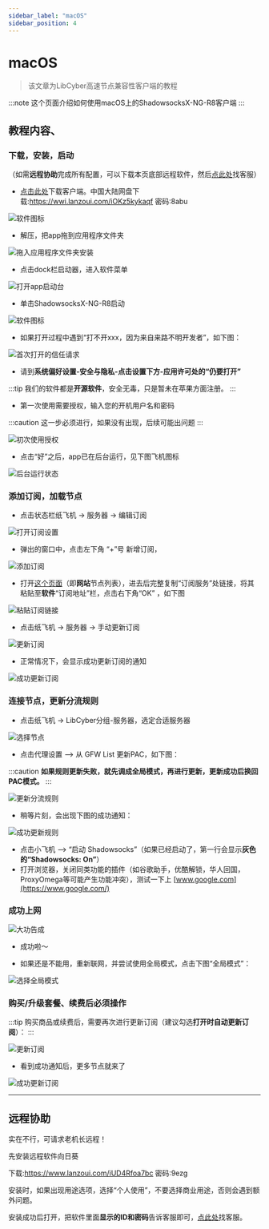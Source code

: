 ```yaml
---
sidebar_label: "macOS"
sidebar_position: 4
---
```

# macOS

> 该文章为LibCyber高速节点兼容性客户端的教程

:::note
这个页面介绍如何使用macOS上的ShadowsocksX-NG-R8客户端
:::

## 教程内容、

### 下载，安装，启动

（如需**远程协助**完成所有配置，可以下载本页底部远程软件，然后[点此处](https://go.crisp.chat/chat/embed/?website_id=9bf1c6d9-b23b-4b0c-95aa-fbeac29d2be6)找客服）

- [点击此处](https://panel.libcyber.xyz/clients/ShadowsocksX-NG-R8-1.4.4.dmg)下载客户端。中国大陆网盘下载:https://wwi.lanzoui.com/iOKz5kykaqf 密码:8abu

![软件图标][dmg-icon]

- 解压，把app拖到应用程序文件夹

![拖入应用程序文件夹安装][install]

- 点击dock栏启动器，进入软件菜单

![打开app启动台][launchpad]

- 单击ShadowsocksX-NG-R8启动

![软件图标][app-icon]

- 如果打开过程中遇到“打不开xxx，因为来自来路不明开发者”，如下图：

![首次打开的信任请求][trust]

- 请到**系统偏好设置-安全与隐私-点击设置下方-应用许可处的“仍要打开”**

:::tip
我们的软件都是**开源软件**，安全无毒，只是暂未在苹果方面注册。
:::

- 第一次使用需要授权，输入您的开机用户名和密码

:::caution
这一步必须进行，如果没有出现，后续可能出问题
:::

![初次使用授权][authorize]

- 点击“好”之后，app已在后台运行，见下图飞机图标

![后台运行状态][running]

### 添加订阅，加载节点

- 点击状态栏纸飞机 -> 服务器 -> 编辑订阅 

![打开订阅设置][sub-setting]

- 弹出的窗口中，点击左下角 “+”号 新增订阅，

![添加订阅][add-sub]

- 打开[这个页面](https://panel.libcyber.xyz/nodeList)（即**网站**节点列表），进去后完整复制“订阅服务”处链接，将其粘贴至**软件**“订阅地址”栏，点击右下角“OK” ，如下图

![粘贴订阅链接][paste-link]

- 点击纸飞机 -> 服务器 -> 手动更新订阅 


![更新订阅][update-node]


- 正常情况下，会显示成功更新订阅的通知

![成功更新订阅][update-node-success]


### 连接节点，更新分流规则

- 点击纸飞机 -> LibCyber分组-服务器，选定合适服务器 

![选择节点][select-node]


- 点击代理设置 --> 从 GFW List 更新PAC，如下图：

:::caution
**如果规则更新失败，就先调成全局模式，再进行更新，更新成功后换回PAC模式。**
:::

![更新分流规则][update-pac]

- 稍等片刻，会出现下图的成功通知：

![成功更新规则][update-pac-success]


- 点击小飞机 --> “启动 Shadowsocks”（如果已经启动了，第一行会显示**灰色的“Shadowsocks: On”**）
- 打开浏览器，关闭同类功能的插件（如谷歌助手，优酷解锁，华人回国，ProxyOmega等可能产生功能冲突），测试一下上 [www.google.com](https://www.google.com/)


### 成功上网

![大功告成][success]

- 成功啦～

- 如果还是不能用，重新联网，并尝试使用全局模式，点击下图“全局模式”：

![选择全局模式][all-proxy]


### 购买/升级套餐、续费后必须操作

:::tip
购买商品或续费后，需要再次进行更新订阅（建议勾选**打开时自动更新订阅**）：
:::

![更新订阅][update-node]

- 看到成功通知后，更多节点就来了

![成功更新订阅][update-node-success]



---

## 远程协助

实在不行，可请求老机长远程！

先安装远程软件向日葵

下载:https://www.lanzoui.com/iUD4Rfoa7bc 密码:9ezg

安装时，如果出现用途选项，选择“个人使用”，不要选择商业用途，否则会遇到额外问题。

安装成功后打开，把软件里面**显示的ID和密码**告诉客服即可，[点此处](https://go.crisp.chat/chat/embed/?website_id=9bf1c6d9-b23b-4b0c-95aa-fbeac29d2be6)找客服。


[dmg-icon]: https://cdn.jsdelivr.net/gh/LibCyber/docs-cdn@v1.1.0/assets/shadow-macos/dmg-icon.jpg "安装包"
[install]: https://cdn.jsdelivr.net/gh/LibCyber/docs-cdn@v1.1.0/assets/shadow-macos/install.jpg "拖入应用程序文件夹安装"
[launchpad]: https://cdn.jsdelivr.net/gh/LibCyber/docs-cdn@v1.1.0/assets/shadow-macos/launchpad.jpg "打开app启动台"
[app-icon]: https://cdn.jsdelivr.net/gh/LibCyber/docs-cdn@v1.1.0/assets/shadow-macos/app-icon.jpg "软件图标"
[trust]: https://cdn.jsdelivr.net/gh/LibCyber/docs-cdn@v1.1.0/assets/shadow-macos/trust.jpg "首次打开的信任请求"
[authorize]: https://cdn.jsdelivr.net/gh/LibCyber/docs-cdn@v1.1.0/assets/shadow-macos/authorize.jpg "初次使用授权"
[running]: https://cdn.jsdelivr.net/gh/LibCyber/docs-cdn@v1.1.0/assets/shadow-macos/running.jpg "后台运行状态"
[sub-setting]: https://cdn.jsdelivr.net/gh/LibCyber/docs-cdn@v1.1.0/assets/shadow-macos/sub-setting.jpg "打开订阅设置"
[add-sub]: https://cdn.jsdelivr.net/gh/LibCyber/docs-cdn@v1.1.0/assets/shadow-macos/add-sub.jpg "添加订阅"
[paste-link]: https://cdn.jsdelivr.net/gh/LibCyber/docs-cdn@v1.1.0/assets/shadow-macos/paste-link.jpg "粘贴订阅链接"
[update-node]: https://cdn.jsdelivr.net/gh/LibCyber/docs-cdn@v1.1.0/assets/shadow-macos/update-node.jpg "更新订阅"
[update-node-success]: https://cdn.jsdelivr.net/gh/LibCyber/docs-cdn@v1.1.0/assets/shadow-macos/update-node-success.jpg "成功更新订阅"
[select-node]: https://cdn.jsdelivr.net/gh/LibCyber/docs-cdn@v1.1.0/assets/shadow-macos/select-node.jpg "选择节点"
[update-pac]: https://cdn.jsdelivr.net/gh/LibCyber/docs-cdn@v1.1.0/assets/shadow-macos/update-pac.jpg "更新分流规则"
[update-pac-success]: https://cdn.jsdelivr.net/gh/LibCyber/docs-cdn@v1.1.0/assets/shadow-macos/update-pac-success.jpg "成功更新规则"
[all-proxy]: https://cdn.jsdelivr.net/gh/LibCyber/docs-cdn@v1.1.0/assets/shadow-macos/all-proxy.jpg "选择全局模式"
[success]: https://cdn.jsdelivr.net/gh/LibCyber/docs-cdn@v1.1.0/assets/shadow-macos/success.jpg "大功告成"